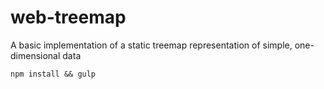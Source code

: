 web-treemap
===========

A basic implementation of a static treemap representation of simple, one-dimensional data

`npm install && gulp`
